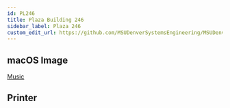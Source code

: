 ```yaml
---
id: PL246
title: Plaza Building 246
sidebar_label: Plaza 246
custom_edit_url: https://github.com/MSUDenverSystemsEngineering/MSUDenverSystemsEngineering.github.io/edit/source/docs/lab-PL246.md
---
```


## macOS Image
[Music](image-mac-music.md)

## Printer
